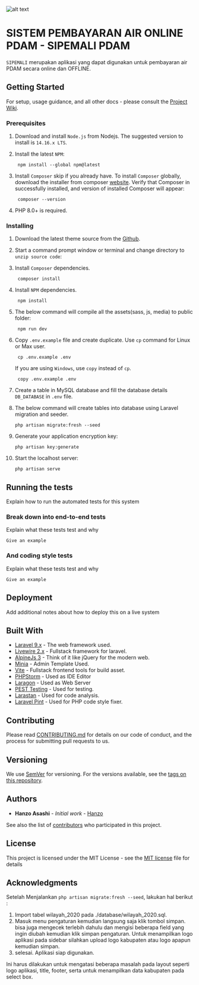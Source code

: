 ![alt text](https://banners.beyondco.de/SIPEMALI.png?theme=dark&packageManager=composer+require&packageName=hanzo-asashi%2Fsipemali&pattern=bubbles&style=style_2&description=Sistem+Pembayaran+Air+Online+PDAM&md=1&showWatermark=1&fontSize=100px&images=cash)

# SISTEM PEMBAYARAN AIR ONLINE PDAM - SIPEMALI PDAM

`SIPEMALI` merupakan aplikasi yang dapat digunakan untuk pembayaran air PDAM secara online dan OFFLINE.

## Getting Started

For setup, usage guidance, and all other docs - please consult the [Project Wiki](https://github.com/hanzo-asashi/sipemali/wiki).

### Prerequisites

1. Download and install `Node.js` from Nodejs. The suggested version to install is `14.16.x LTS`.


2. Install the latest `NPM`:

        npm install --global npm@latest

3. Install `Composer` skip if you already have. To install `Composer` globally, download the installer from composer [website](https://getcomposer.org/download/). Verify that Composer in successfully installed, and version of installed Composer will
   appear:

        composer --version
4. PHP 8.0+ is required.

### Installing

1. Download the latest theme source from the [Github]('https://github.com/hanzo-asashi/sipemali.git').


3. Start a command prompt window or terminal and change directory to `unzip source code`:


4. Install `Composer` dependencies.

        composer install


5. Install `NPM` dependencies.

        npm install


6. The below command will compile all the assets(sass, js, media) to public folder:

        npm run dev


7. Copy `.env.example` file and create duplicate. Use `cp` command for Linux or Max user.

        cp .env.example .env

   If you are using `Windows`, use `copy` instead of `cp`.

        copy .env.example .env

8. Create a table in MySQL database and fill the database details `DB_DATABASE` in `.env` file.


12. The below command will create tables into database using Laravel migration and seeder.

        php artisan migrate:fresh --seed


13. Generate your application encryption key:

        php artisan key:generate


14. Start the localhost server:

        php artisan serve

## Running the tests

Explain how to run the automated tests for this system

### Break down into end-to-end tests

Explain what these tests test and why

```
Give an example
```

### And coding style tests

Explain what these tests test and why

```
Give an example
```

## Deployment

Add additional notes about how to deploy this on a live system

## Built With

* [Laravel 9.x](https://laravel.com/docs/9.x/installation) - The web framework used.
* [Livewire 2.x](https://laravel-livewire.com/docs/2.x/quickstart) - Fullstack framework for laravel.
* [AlpineJs 3](https://alpinejs.dev/essentials/installation) - Think of it like jQuery for the modern web.
* [Minia](https://themeforest.net/item/minia-laravel-8-admin-dashboard-template/33030918) - Admin Template Used.
* [Vite](https://vitejs.dev/guide/) - Fullstack frontend tools for build asset.
* [PHPStorm](https://www.jetbrains.com/phpstorm/download/#section=windows) - Used as IDE Editor
* [Laragon](https://laragon.org/docs/index.html) - Used as Web Server
* [PEST Testing](https://pestphp.com/docs/installation) - Used for testing.
* [Larastan](https://github.com/nunomaduro/larastan) - Used for code analysis.
* [Laravel Pint](https://github.com/laravel/pint) - Used for PHP code style fixer.

## Contributing

Please read [CONTRIBUTING.md](CONTRIBUTE.md) for details on our code of conduct, and the process for submitting pull requests to us.

## Versioning

We use [SemVer](http://semver.org/) for versioning. For the versions available, see the [tags on this repository](https://github.com/hanzo-asashi/sipemali/tags).

## Authors

* **Hanzo Asashi** - *Initial work* - [Hanzo](https://github.com/hanzo-asashi)

See also the list of [contributors](https://github.com/hanzo-asashi/sipemali/contributors) who participated in this project.

## License

This project is licensed under the MIT License - see the [MIT license](LICENSE.md) file for details

## Acknowledgments

Setelah Menjalankan `php artisan migrate:fresh --seed`, lakukan hal berikut :

1. Import tabel wilayah_2020 pada ./database/wilayah_2020.sql.
2. Masuk menu pengaturan kemudian langsung saja klik tombol simpan. bisa juga mengecek terlebih dahulu dan mengisi beberapa field yang ingin diubah kemudian klik simpan pengaturan. Untuk menampilkan logo aplikasi pada sidebar silahkan upload logo
   kabupaten atau logo apapun kemudian simpan.
3. selesai. Aplikasi siap digunakan.

Ini harus dilakukan untuk mengatasi beberapa masalah pada layout seperti logo aplikasi, title, footer, serta untuk menampilkan data kabupaten pada select box.
